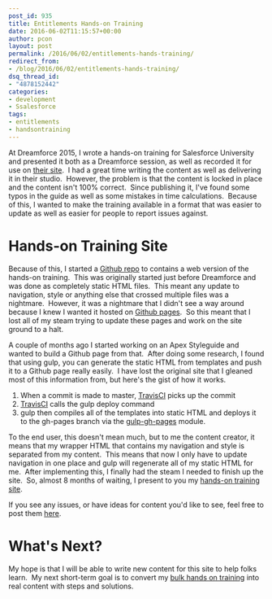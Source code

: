 ```yaml
---
post_id: 935
title: Entitlements Hands-on Training
date: 2016-06-02T11:15:57+00:00
author: pcon
layout: post
permalink: /2016/06/02/entitlements-hands-training/
redirect_from:
- /blog/2016/06/02/entitlements-hands-training/
dsq_thread_id:
- "4878152442"
categories:
- development
- Ssalesforce
tags:
- entitlements
- handsontraining
---
```

At Dreamforce 2015, I wrote a hands-on training for Salesforce University and presented it both as a Dreamforce session, as well as recorded it for use on [their site](http://www.salesforce.com/campaigns/success-services/sfu-hands-on-training-sessions.jsp).  I had a great time writing the content as well as delivering it in their studio.  However, the problem is that the content is locked in place and the content isn't 100% correct.  Since publishing it, I've found some typos in the guide as well as some mistakes in time calculations.  Because of this, I wanted to make the training available in a format that was easier to update as well as easier for people to report issues against.

<!--more-->

# Hands-on Training Site

Because of this, I started a [Github repo](https://github.com/pcon/handsontraining/) to contains a web version of the hands-on training.  This was originally started just before Dreamforce and was done as completely static HTML files.  This meant any update to navigation, style or anything else that crossed multiple files was a nightmare.  However, it was a nightmare that I didn't see a way around because I knew I wanted it hosted on [Github pages](https://pages.github.com/).  So this meant that I lost all of my steam trying to update these pages and work on the site ground to a halt.

A couple of months ago I started working on an Apex Styleguide and wanted to build a Github page from that.  After doing some research, I found that using gulp, you can generate the static HTML from templates and push it to a Github page really easily.  I have lost the original site that I gleaned most of this information from, but here's the gist of how it works.

1. When a commit is made to master, [TravisCI](https://travis-ci.org/pcon/handsontraining) picks up the commit
2. [TravisCI](https://travis-ci.org/pcon/handsontraining) calls the gulp deploy command
3. gulp then compiles all of the templates into static HTML and deploys it to the gh-pages branch via the [gulp-gh-pages](https://www.npmjs.com/package/gulp-gh-pages) module.

To the end user, this doesn't mean much, but to me the content creator, it means that my wrapper HTML that contains my navigation and style is separated from my content.  This means that now I only have to update navigation in one place and gulp will regenerate all of my static HTML for me.  After implementing this, I finally had the steam I needed to finish up the site.  So, almost 8 months of waiting, I present to you my [hands-on training site](http://pcon.github.io/handsontraining/).

If you see any issues, or have ideas for content you'd like to see, feel free to post them [here](https://github.com/pcon/handsontraining/issues).

# What's Next?

My hope is that I will be able to write new content for this site to help folks learn.  My next short-term goal is to convert my [bulk hands on training](https://github.com/pcon/bulkhandson) into real content with steps and solutions.